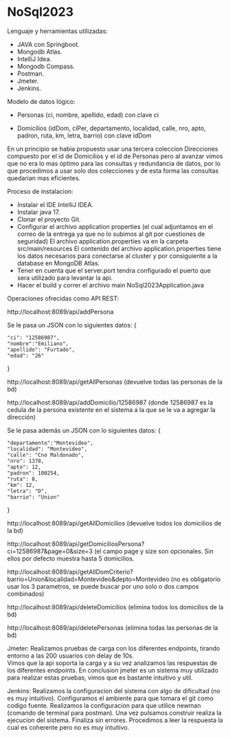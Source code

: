 # NoSql2023

Lenguaje y herramientas utilizadas: 

- JAVA con Springboot.
- Mongodb Atlas.
- IntelliJ Idea.
- Mongodb Compass.
- Postman.
- Jmeter.
- Jenkins.

Modelo de datos lógico:

- Personas (ci, nombre, apellido, edad) con clave ci

- Domicilios (idDom, ciPer, departamento, localidad, calle, nro, apto, padron, ruta, km, letra, barrio) con clave idDom

En un principio se habia propuesto usar una tercera coleccion Direcciones compuesto por el id de Domicilios y el id de Personas pero al avanzar vimos que no era lo mas óptimo para las consultas y redundancia de datos, por lo que procedimos a usar solo dos colecciones y de esta forma las consultas quedarian mas eficientes.

Proceso de instalacion:

- Instalar el IDE IntelliJ IDEA.
- Instalar java 17.
- Clonar el proyecto Git.
- Configurar el archivo application properties (el cual adjuntamos en el correo de la entrega ya que no lo subimos al git por cuestiones de seguridad)
  El archivo application.properties va en la carpeta src/main/resources
  El contenido del archivo application.properties tiene los datos necesarios para conectarse al cluster y por consiguiente a la database en MongoDB Atlas.
- Tener en cuenta que el server.port tendra configurado el puerto que sera utilizado para levantar la api.
- Hacer el build y correr el archivo main NoSql2023Application.java

Operaciones ofrecidas como API REST:

http://localhost:8089/api/addPersona

Se le pasa un JSON con lo siguientes datos:
{

    "ci": "12586987",
    "nombre":"Emiliano",
    "apellido": "Furtado",
    "edad": "26"
}

http://localhost:8089/api/getAllPersonas (devuelve todas las personas de la bd)

http://localhost:8089/api/addDomicilio/12586987 (donde 12586987 es la cedula de la persona existente en el sistema a la que se le va a agregar la dirección)

Se le pasa además un JSON con lo siguientes datos:
{

    "departamento":"Montevideo",
    "localidad": "Montevideo",
    "calle": "Cno Maldonado",
    "nro": 1378,
    "apto": 12,
    "padron": 100254,
    "ruta": 8,
    "km": 12,
    "letra": "D",
    "barrio": "Union"
}

http://localhost:8089/api/getAllDomicilios (devuelve todos los domicilios de la bd)

http://localhost:8089/api/getDomiciliosPersona?ci=12586987&page=0&size=3 (el campo page y size son opcionales. Sin ellos por defecto muestra hasta 5 domicilios.

http://localhost:8089/api/getAllDomCriterio?barrio=Union&localidad=Montevideo&depto=Montevideo (no es obligatorio usar los 3 parametros, se puede buscar por uno solo o dos campos combinados)

http://localhost:8089/api/deleteDomicilios (elimina todos los domicilios de la bd)

http://localhost:8089/api/deletePersonas (elimina todas las personas de la bd)


Jmeter: 
Realizamos pruebas de carga con los diferentes endpoints, tirando entorno a las 200 usuarios con delay de 10s.  
Vimos que la api soporta la carga y a su vez analizamos las respuestas de los diferentes endpoints. 
En conclusion jmeter es un sistema muy utilizado para realizar estas pruebas, vimos que es bastante intuitivo y util.

Jenkins: 
Realizamos la configuracion del sistema con algo de dificultad (no es muy intuitivo). 
Configuramos el ambiente para que tomara el git como codigo fuente. 
Realizamos la configuracion para que utilice newman (comando de terminal para postman). 
Una vez pulsamos construir realiza la ejecucion del sistema. 
Finaliza sin errores. 
Procedimos a leer la respuesta la cual es coherente pero no es muy intuitivo. 
